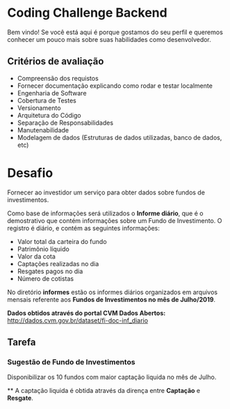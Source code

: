 # Coding Challenge Backend #

Bem vindo! Se você está aqui é porque gostamos do seu perfil e queremos conhecer um pouco mais sobre suas habilidades como desenvolvedor.

## Critérios de avaliação

* Compreensão dos requistos
* Fornecer documentação explicando como rodar e testar localmente
* Engenharia de Software
* Cobertura de Testes
* Versionamento
* Arquitetura do Código
* Separação de Responsabilidades
* Manutenabilidade
* Modelagem de dados (Estruturas de dados utilizadas, banco de dados, etc)

# Desafio

Fornecer ao investidor um serviço para obter dados sobre fundos de investimentos. 

Como base de informações será utilizados o **Informe diário**, que é o demostrativo que contém informações sobre um Fundo de Investimento. O registro é diário, e contém as seguintes informações:

* Valor total da carteira do fundo
* Patrimônio líquido
* Valor da cota
* Captações realizadas no dia
* Resgates pagos no dia
* Número de cotistas

No diretório **informes** estão os informes diários organizados em arquivos mensais referente aos **Fundos de Investimentos no mês de Julho/2019**.

**Dados obtidos através do portal CVM Dados Abertos:**
http://dados.cvm.gov.br/dataset/fi-doc-inf_diario

## Tarefa

### Sugestão de Fundo de Investimentos

Disponibilizar os 10 fundos com maior captação liquida no mês de Julho.

** A captação liquida é obtida através da dirença entre **Captação** e **Resgate**.